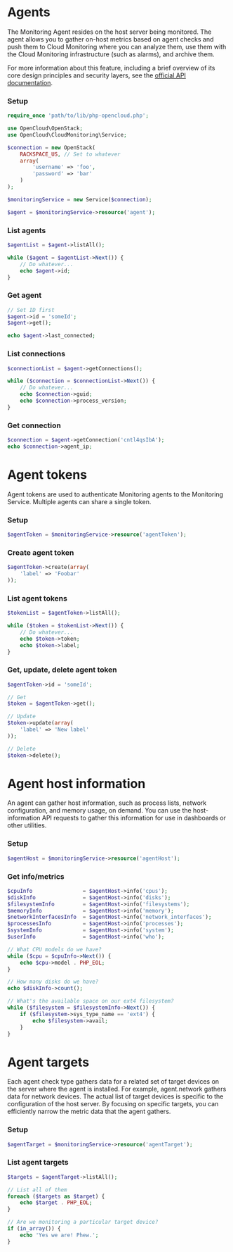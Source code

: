 # Agents

The Monitoring Agent resides on the host server being monitored. The agent allows you to gather on-host metrics based on agent checks and push them to Cloud Monitoring where you can analyze them, use them with the Cloud Monitoring infrastructure (such as alarms), and archive them.

For more information about this feature, including a brief overview of its core design principles and security layers, see the [official API documentation](http://docs.rackspace.com/cm/api/v1.0/cm-devguide/content/service-agent.html).

### Setup

```php
require_once 'path/to/lib/php-opencloud.php';

use OpenCloud\OpenStack;
use OpenCloud\CloudMonitoring\Service;

$connection = new OpenStack(
	RACKSPACE_US, // Set to whatever
	array(
		'username' => 'foo',
		'password' => 'bar'
	)
);

$monitoringService = new Service($connection);

$agent = $monitoringService->resource('agent');
```

### List agents
```php
$agentList = $agent->listAll();

while ($agent = $agentList->Next()) {
	// Do whatever...
	echo $agent->id;
}
```

### Get agent

```php
// Set ID first
$agent->id = 'someId';
$agent->get();

echo $agent->last_connected;
```

### List connections

```php
$connectionList = $agent->getConnections();

while ($connection = $connectionList->Next()) {
	// Do whatever...
	echo $connection->guid;
	echo $connection->process_version;
}
```

### Get connection
```php
$connection = $agent->getConnection('cntl4qsIbA');
echo $connection->agent_ip;
```

# Agent tokens

Agent tokens are used to authenticate Monitoring agents to the Monitoring Service. Multiple agents can share a single token.

### Setup
```php
$agentToken = $monitoringService->resource('agentToken');
```
### Create agent token
```php
$agentToken->create(array(
	'label' => 'Foobar'
));
```

### List agent tokens
```php
$tokenList = $agentToken->listAll();

while ($token = $tokenList->Next()) {
	// Do whatever...
	echo $token->token;
	echo $token->label;
}
```

### Get, update, delete agent token
```php
$agentToken->id = 'someId';

// Get
$token = $agentToken->get();

// Update
$token->update(array(
	'label' => 'New label'
));

// Delete
$token->delete();
```

# Agent host information

An agent can gather host information, such as process lists, network configuration, and memory usage, on demand. You can use the host-information API requests to gather this information for use in dashboards or other utilities.

### Setup
```php
$agentHost = $monitoringService->resource('agentHost');
```
### Get info/metrics
```php
$cpuInfo 				= $agentHost->info('cpus');
$diskInfo				= $agentHost->info('disks');
$filesystemInfo 		= $agentHost->info('filesystems'); 
$memoryInfo 			= $agentHost->info('memory'); 
$networkInterfacesInfo	= $agentHost->info('network_interfaces');
$processesInfo			= $agentHost->info('processes');
$systemInfo 			= $agentHost->info('system'); 
$userInfo				= $agentHost->info('who');

// What CPU models do we have?
while ($cpu = $cpuInfo->Next()) {
	echo $cpu->model . PHP_EOL;
}

// How many disks do we have?
echo $diskInfo->count();

// What's the available space on our ext4 filesystem?
while ($filesystem = $filesystemInfo->Next()) {
	if ($filesystem->sys_type_name == 'ext4') {
		echo $filesystem->avail;
	}
}
```

# Agent targets

Each agent check type gathers data for a related set of target devices on the server where the agent is installed. For example, agent.network gathers data for network devices. The actual list of target devices is specific to the configuration of the host server. By focusing on specific targets, you can efficiently narrow the metric data that the agent gathers.

### Setup
```php
$agentTarget = $monitoringService->resource('agentTarget');
```
### List agent targets
```php
$targets = $agentTarget->listAll();

// List all of them
foreach ($targets as $target) {
	echo $target . PHP_EOL;
}

// Are we monitoring a particular target device?
if (in_array()) {
	echo 'Yes we are! Phew.';
} 

```